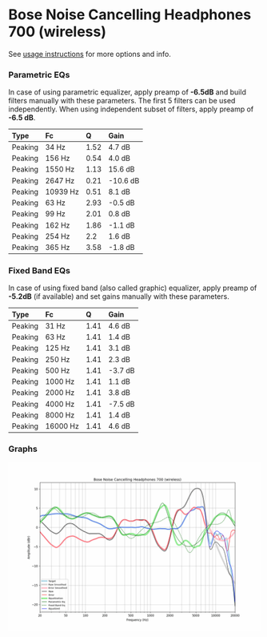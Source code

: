 # Bose Noise Cancelling Headphones 700 (wireless)
See [usage instructions](https://github.com/jaakkopasanen/AutoEq#usage) for more options and info.

### Parametric EQs
In case of using parametric equalizer, apply preamp of **-6.5dB** and build filters manually
with these parameters. The first 5 filters can be used independently.
When using independent subset of filters, apply preamp of **-6.5 dB**.

| Type    | Fc       |    Q | Gain     |
|:--------|:---------|:-----|:---------|
| Peaking | 34 Hz    | 1.52 | 4.7 dB   |
| Peaking | 156 Hz   | 0.54 | 4.0 dB   |
| Peaking | 1550 Hz  | 1.13 | 15.6 dB  |
| Peaking | 2647 Hz  | 0.21 | -10.6 dB |
| Peaking | 10939 Hz | 0.51 | 8.1 dB   |
| Peaking | 63 Hz    | 2.93 | -0.5 dB  |
| Peaking | 99 Hz    | 2.01 | 0.8 dB   |
| Peaking | 162 Hz   | 1.86 | -1.1 dB  |
| Peaking | 254 Hz   | 2.2  | 1.6 dB   |
| Peaking | 365 Hz   | 3.58 | -1.8 dB  |

### Fixed Band EQs
In case of using fixed band (also called graphic) equalizer, apply preamp of **-5.2dB**
(if available) and set gains manually with these parameters.

| Type    | Fc       |    Q | Gain    |
|:--------|:---------|:-----|:--------|
| Peaking | 31 Hz    | 1.41 | 4.6 dB  |
| Peaking | 63 Hz    | 1.41 | 1.4 dB  |
| Peaking | 125 Hz   | 1.41 | 3.1 dB  |
| Peaking | 250 Hz   | 1.41 | 2.3 dB  |
| Peaking | 500 Hz   | 1.41 | -3.7 dB |
| Peaking | 1000 Hz  | 1.41 | 1.1 dB  |
| Peaking | 2000 Hz  | 1.41 | 3.8 dB  |
| Peaking | 4000 Hz  | 1.41 | -7.5 dB |
| Peaking | 8000 Hz  | 1.41 | 1.4 dB  |
| Peaking | 16000 Hz | 1.41 | 4.6 dB  |

### Graphs
![](./Bose%20Noise%20Cancelling%20Headphones%20700%20(wireless).png)